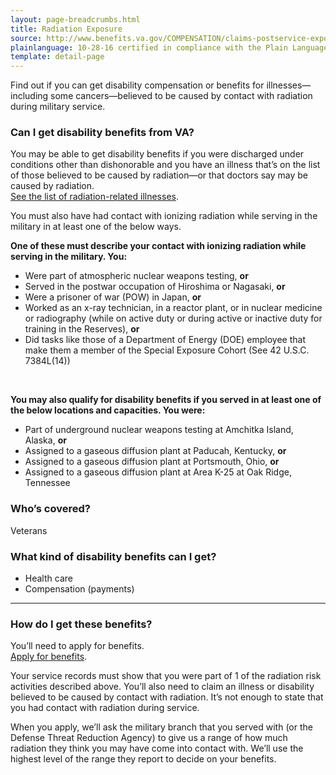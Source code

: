 ```yaml
---
layout: page-breadcrumbs.html
title: Radiation Exposure 
source: http://www.benefits.va.gov/COMPENSATION/claims-postservice-exposures-environmental_hazards.asp,http://www.benefits.va.gov/COMPENSATION/claims-postservice-exposures-radiogenic_diseases.asp
plainlanguage: 10-28-16 certified in compliance with the Plain Language Act
template: detail-page
---
```


<div class="va-introtext">

Find out if you can get disability compensation or benefits for illnesses—including some cancers—believed to be caused by contact with radiation during military service. 

</div>


<div class="feature" markdown="1">

### Can I get disability benefits from VA?

You may be able to get disability benefits if you were discharged under conditions other than dishonorable and you have an illness that’s on the list of those believed to be caused by radiation—or that doctors say may be caused by radiation. <br>
[See the list of radiation-related illnesses](http://www.ecfr.gov/cgi-bin/text-idx?rgn=div5&node=38:1.0.1.1.4#se38.1.3_1309). 

You must also have had contact with ionizing radiation while serving in the military in at least one of the below ways.

**One of these must describe your contact with ionizing radiation while serving in the military. You:**

- Were part of atmospheric nuclear weapons testing, **or**
- Served in the postwar occupation of Hiroshima or Nagasaki, **or**
- Were a prisoner of war (POW) in Japan, **or**
- Worked as an x-ray technician, in a reactor plant, or in nuclear medicine or radiography (while on active duty or during active or inactive duty for training in the Reserves), **or**
- Did tasks like those of a Department of Energy (DOE) employee that make them a member of the Special Exposure Cohort (See 42 U.S.C. 7384L(14))

<br>

**You may also qualify for disability benefits if you served in at least one of the below locations and capacities. You were:**
- Part of underground nuclear weapons testing at Amchitka Island, Alaska, **or**
- Assigned to a gaseous diffusion plant at Paducah, Kentucky, **or**
- Assigned to a gaseous diffusion plant at Portsmouth, Ohio, **or**
- Assigned to a gaseous diffusion plant at Area K-25 at Oak Ridge, Tennessee


### Who’s covered?
Veterans

</div>

### What kind of disability benefits can I get?

- Health care
- Compensation (payments)

------

### How do I get these benefits?

You’ll need to apply for benefits. <br>
[Apply for benefits](/disability-benefits/apply/).

Your service records must show that you were part of 1 of the radiation risk activities described above. You’ll also need to claim an illness or disability believed to be caused by contact with radiation. It’s not enough to state that you had contact with radiation during service.

When you apply, we’ll ask the military branch that you served with (or the Defense Threat Reduction Agency) to give us a range of how much radiation they think you may have come into contact with. We’ll use the highest level of the range they report to decide on your benefits.



